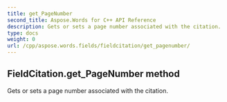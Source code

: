 ```yaml
---
title: get_PageNumber
second_title: Aspose.Words for C++ API Reference
description: Gets or sets a page number associated with the citation. 
type: docs
weight: 0
url: /cpp/aspose.words.fields/fieldcitation/get_pagenumber/
---
```

## FieldCitation.get_PageNumber method


Gets or sets a page number associated with the citation. 

